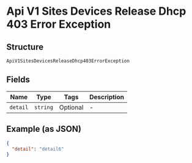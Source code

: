 
# Api V1 Sites Devices Release Dhcp 403 Error Exception

## Structure

`ApiV1SitesDevicesReleaseDhcp403ErrorException`

## Fields

| Name | Type | Tags | Description |
|  --- | --- | --- | --- |
| `detail` | `string` | Optional | - |

## Example (as JSON)

```json
{
  "detail": "detail6"
}
```

